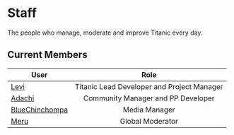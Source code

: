 # Staff

The people who manage, moderate and improve Titanic every day.

<!-- This should probably have more to it however sending it as is for other people to give ideas towards  -->


## Current Members

User | Role
---|:---:
[Levi](https://osu.titanic.sh/u/2)             | Titanic Lead Developer and Project Manager
[Adachi](https://osu.titanic.sh/u/39)          | Community Manager and PP Developer
[BlueChinchompa](https://osu.titanic.sh/u/40)  | Media Manager
[Meru](https://osu.titanic.sh/u/41)            | Global Moderator <!-- Should get moved to it's own if we ever get a decent quantity of GMTs until then it'll be in here -->



<!-- ## Past Members
This will need further information if there are others 

Also should the Alumni members be included in here or in it's own section? I feel it should be it's own section that's why I'm not putting them here
-->


<!-- I used https://web.archive.org/web/20120617040838/http://osu.ppy.sh/wiki/Administrators as a base -Nikku -->
